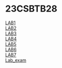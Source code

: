 # 23CSBTB28
<a href="https://github.com/2303A51760/23CSBTB28/blob/main/type_of_list.ipynb">LAB1</a></br>
<a href="https://github.com/2303A51760/23CSBTB28/blob/main/lab_2.ipynb">LAB2</a></br>
<a href="https://github.com/2303A51760/23CSBTB28/blob/main/LAB_3.ipynb">LAB3</a></br>
<a href="https://github.com/2303A51760/23CSBTB28/blob/main/Lab-04.ipynb">LAB4</a></br>
<a href="https://github.com/2303A51760/23CSBTB28/blob/main/Lab_5..ipynb">LAB5</a></br>
<a href="https://github.com/2303A51760/23CSBTB28/blob/main/Lab06-AIML.ipynb">LAB6</a></br>
<a href="https://github.com/2303A51760/23CSBTB28/blob/main/lab_7.ipynb">LAB7</a></br>
<a href="https://github.com/2303A51760/23CSBTB28/blob/main/lab_exam.ipynb">Lab_exam<a/></br>
